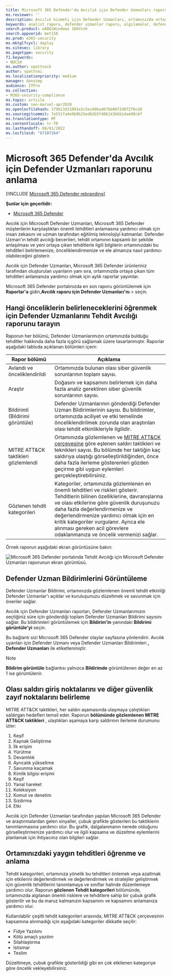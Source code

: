 ```yaml
---
title: Microsoft 365 Defender'da Avcılık için Defender Uzmanları raporunu anlama
ms.reviewer: ''
description: Avcılık hizmeti için Defender Uzmanları, ortamınızda ortaya çıkan tüm tehditleri anlamanıza yardımcı olmak için aylık raporlar yayımlar
keywords: analist raporu, defender uzmanlar raporu, algılamalar, defender uzman bildirimi, avcılık, bildirimler, tehdit kategorileri, avcılık raporları
search.product: eADQiWindows 10XVcnh
search.appverid: met150
ms.prod: m365-security
ms.mktglfcycl: deploy
ms.sitesec: library
ms.pagetype: security
f1.keywords:
- NOCSH
ms.author: vpattnaik
author: vpattnai
ms.localizationpriority: medium
manager: dansimp
audience: ITPro
ms.collection:
- M365-security-compliance
ms.topic: article
ms.custom: seo-marvel-apr2020
ms.openlocfilehash: 179b13d31091e2c5ec60ba467bb06f2d072f6cdd
ms.sourcegitcommit: 7e551fa4e9b8b25ed62b5f406143b6b1dae08cbf
ms.translationtype: MT
ms.contentlocale: tr-TR
ms.lasthandoff: 08/01/2022
ms.locfileid: "67107264"
---
```

# <a name="understand-the-defender-experts-for-hunting-report-in-microsoft-365-defender"></a>Microsoft 365 Defender'da Avcılık için Defender Uzmanları raporunu anlama

[!INCLUDE [Microsoft 365 Defender rebranding](../../includes/microsoft-defender.md)]

**Şunlar için geçerlidir:**

- [Microsoft 365 Defender](https://go.microsoft.com/fwlink/?linkid=2118804)

Avcılık için Microsoft Defender Uzmanları, Microsoft 365 Defender müşterilerin karşılaştıkları önemli tehditleri anlamasına yardımcı olmak için insan zekasını ve uzman tarafından eğitilmiş teknolojiyi katmanlar. Defender Uzman'ın tehdit avcılığı becerileri, tehdit ortamının kapsamlı bir şekilde anlaşılması ve yeni ortaya çıkan tehditlerle ilgili bilgilerin ortamınızdaki bu tehditleri belirlemenize, önceliklendirmenize ve ele almanıza nasıl yardımcı olabileceğini gösterir. 

Avcılık için Defender Uzmanları, Microsoft 365 Defender ürünleriniz tarafından oluşturulan uyarıların yanı sıra, ortamınızda ortaya çıkan tüm tehditleri anlamanıza yardımcı olmak için aylık raporlar yayımlar.

Microsoft 365 Defender portalınızda en son raporu görüntülemek için **Raporlar'a** gidin,**Avcılık raporu için Defender Uzmanları'nı** >  seçin.

## <a name="scan-the-defender-experts-for-hunting-report-to-know-what-to-prioritize"></a>Hangi önceliklerin belirleneceklerini öğrenmek için Defender Uzmanlarını Tehdit Avcılığı raporunu tarayın

Raporun her bölümü, Defender Uzmanlarımızın ortamınızda bulduğu tehditler hakkında daha fazla içgörü sağlamak üzere tasarlanmıştır. Raporlar aşağıdaki tabloda açıklanan bölümleri içerir:

| Rapor bölümü | Açıklama |
|--|--|
| Avlandı ve önceliklendirildi | Ortamınızda bulunan olası siber güvenlik sorunlarının toplam sayısı. |
| Araştır | Doğasını ve kapsamını belirlemek için daha fazla analiz gerektiren siber güvenlik sorunlarının sayısı. |
| Bildirimli (Bildirimi görüntüle) | Defender Uzmanlarının gönderdiği Defender Uzman Bildirimlerinin sayısı. Bu bildirimler, ortamınızda aciliyet ve etki temelinde önceliklendirilmek zorunda olan araştırılan olası tehdit etkinlikleriyle ilgilidir. |
| MITRE ATT&CK taktikleri gözlemlendi | Ortamınızda gözlemlenen ve [MITRE ATT&CK çerçevesine](https://attack.mitre.org/) göre eşlenen saldırı taktikleri ve teknikleri sayısı. Bu bölümde her taktiğin kaç saldırıya ulaştığı görselleştirildiğinden, önce daha fazla ilerleme gösterenleri gözden geçirme gibi uygun eylemleri gerçekleştirebilirsiniz. |
| Gözlenen tehdit kategorileri | Kategoriler, ortamınızda gözlemlenen en önemli tehditleri ve riskleri gösterir. Tehditlerin bilinen özelliklerine, davranışlarına ve olası etkilerine göre güvenlik duruşunuzu daha fazla değerlendirmenize ve değerlendirmenize yardımcı olmak için en kritik kategoriler vurgulanır. Ayrıca ele alınması gereken acil görevlere odaklanmanıza ve öncelik vermenizi sağlar. |

Örnek raporun aşağıdaki ekran görüntüsüne bakın:

![Microsoft 365 Defender portalında Tehdit Avcılığı için Microsoft Defender Uzmanları raporunun ekran görüntüsü.](../../media/mte/defenderexperts/defender-experts-report.png)

## <a name="view-defender-experts-notifications"></a>Defender Uzman Bildirimlerini Görüntüleme

Defender Uzmanlar Bildirimi, ortamınızda gözlemlenen önemli tehdit etkinliği Defender Uzmanlar'ı açıklar ve kuruluşunuzu düzeltmek ve savunmak için öneriler sağlar.

Avcılık için Defender Uzmanları raporları, Defender Uzmanlarımızın seçtiğiniz süre için gönderdiği toplam Defender Uzmanları Bildirimi sayısını sağlar. Bu bildirimleri görüntülemek için **Bildirim'in** yanındaki **Bildirimi görüntüle'yi** seçin.

Bu bağlantı sizi Microsoft 365 Defender olaylar sayfasına yönlendirir. Avcılık uyarıları için Defender Uzmanı veya Defender Uzmanları Bildirimleri **, Defender Uzmanları** ile etiketlenmiştir.

> [!NOTE]
> **Bildirim görüntüle** bağlantısı yalnızca **Bildirimde** görüntülenen değer en az 1 ise görüntülenir.

## <a name="identify-potential-attack-entry-points-and-other-security-weak-spots"></a>Olası saldırı giriş noktalarını ve diğer güvenlik zayıf noktalarını belirleme

MITRE ATT&CK taktikleri, her saldırı aşamasında ulaşmaya çalıştıkları saldırgan hedefleri temsil eder. Raporun **bölümünde gözlemlenen MITRE ATT&CK taktikleri** , ulaştıkları aşamaya karşı saldırının ilerleme durumunu izler:

1.  Keşif
2.  Kaynak Geliştirme
3.  İlk erişim
4.  Yürütme
3.  Devamlılık
4.  Ayrıcalık yükseltme
5.  Savunma kaçamak
6.  Kimlik bilgisi erişimi
7.  Keşif
8.  Yanal hareket
9.  Koleksiyon
10. Komut ve denetim
11. Sızdırma
12. Etki

Avcılık için Defender Uzmanları tarafından yapılan Microsoft 365 Defender ve araştırmalardan gelen sinyaller, çubuk grafikte gösterilen bu taktiklerin tanımlanmasına yardımcı olur. Bu grafik, dalgalanmanın nerede olduğunu görselleştirmenize yardımcı olur ve ilgili kapsama ve düzeltme eylemlerini planlamak için ihtiyacınız olan bilgileri sağlar.

## <a name="know-and-understand-the-prevalent-threats-in-your-environment"></a>Ortamınızdaki yaygın tehditleri öğrenme ve anlama

Tehdit kategorileri, ortamınıza yönelik bu tehditleri önlemek veya azaltmak için etkilerini değerlendirmek ve değerlendirmek ve stratejiler geliştirmek için güvenlik tehditlerini tanımlamaya ve sınıflar halinde düzenlemeye yardımcı olur. Raporun **gözlenen Tehdit kategorileri** bölümünde, ortamınızda algılanan önemli risklere ve tehditlere sahip bir çubuk grafik gösterilir ve bu da maruz kalmanızın kapsamını ve kapsamını anlamanıza yardımcı olur.

Kullanılabilir çeşitli tehdit kategorileri arasında, MITRE ATT&CK çerçevesinin kapsamına alınmadığı için aşağıdaki kategoriler dikkatle seçilir:

- Fidye Yazılımı
- Kötü amaçlı yazılım
- Silahlaştırma
- Istismar
- Teslim

Düzeltmeye, çubuk grafikte gösterildiği gibi en çok etkilenen kategoriye göre öncelik vekleyebilirsiniz.

